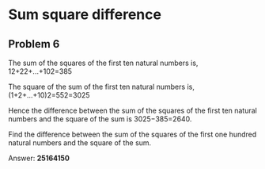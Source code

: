 # Sum square difference

## Problem 6

The sum of the squares of the first ten natural numbers is,
12+22+...+102=385

The square of the sum of the first ten natural numbers is,
(1+2+...+10)2=552=3025

Hence the difference between the sum of the squares of the first ten natural numbers and the square of the sum is 3025−385=2640.

Find the difference between the sum of the squares of the first one hundred natural numbers and the square of the sum.

Answer: **25164150**

